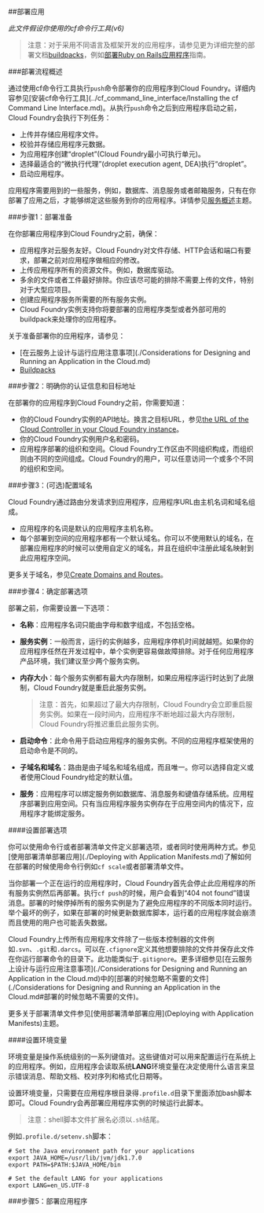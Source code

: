 ##部署应用

*此文件假设你使用的cf命令行工具(v6)*

>注意：对于采用不同语言及框架开发的应用程序，请参见更为详细完整的部署文档[buildpacks]()，例如[部署Ruby on Rails应用程序](http://docs.cloudfoundry.org/buildpacks/ruby/gsg-ror.html)指南。

###部署流程概述

通过使用cf命令行工具执行```push```命令部署你的应用程序到Cloud Foundry。详细内容参见[安装cf命令行工具](../cf_command_line_interface/Installing the cf Command Line Interface.md)。从执行```push```命令之后到应用程序启动之前，Cloud Foundry会执行下列任务：

* 上传并存储应用程序文件。
* 校验并存储应用程序元数据。
* 为应用程序创建“droplet”(Cloud Foundry最小可执行单元)。
* 选择最适合的“微执行代理”(droplet execution agent, DEA)执行“droplet”。
* 启动应用程序。

应用程序需要用到的一些服务，例如，数据库、消息服务或者邮箱服务，只有在你部署了应用之后，才能够绑定这些服务到你的应用程序。详情参见[服务概述](http://docs.cloudfoundry.org/devguide/services/)主题。

###步骤1：部署准备

在你部署应用程序到Cloud Foundry之前，确保：

* 应用程序对云服务友好。Cloud Foundry对文件存储、HTTP会话和端口有要求，部署之前对应用程序做相应的修改。
* 上传应用程序所有的资源文件。例如，数据库驱动。
* 多余的文件或者工件最好排除。你应该尽可能的排除不需要上传的文件，特别对于大型应项目。
* 创建应用程序服务所需要的所有服务实例。
* Cloud Foundry实例支持你将要部署的应用程序类型或者外部可用的buildpack来处理你的应用程序。

关于准备部署你的应用程序，请参见：

* [在云服务上设计与运行应用注意事项](./Considerations for Designing and Running an Application in the Cloud.md)
* [Buildpacks]()

###步骤2：明确你的认证信息和目标地址

在部署你的应用程序到Cloud Foundry之前，你需要知道：

* 你的Cloud Foundry实例的API地址。换言之目标URL，参见[the URL of the Cloud Controller in your Cloud Foundry instance](http://docs.cloudfoundry.org/running/cf-api-endpoint.html)。
* 你的Cloud Foundry实例用户名和密码。
* 应用程序部署的组织和空间。Cloud Foundry工作区由不同组织构成，而组织则由不同的空间组成。Cloud Foundry的用户，可以任意访问一个或多个不同的组织和空间。

###步骤3：(可选)配置域名

Cloud Foundry通过路由分发请求到应用程序，应用程序URL由主机名词和域名组成。

* 应用程序的名词是默认的应用程序主机名称。
* 每个部署到空间的应用程序都有一个默认域名。你可以不使用默认的域名，在部署应用程序的时候可以使用自定义的域名，并且在组织中注册此域名映射到此应用程序空间。

更多关于域名，参见[Create Domains and Routes](http://docs.cloudfoundry.org/devguide/deploy-apps/domains-routes.html)。

###步骤4：确定部署选项

部署之前，你需要设置一下选项：

* **名称**：应用程序名词只能由字母和数字组成，不包括空格。
* **服务实例**：一般而言，运行的实例越多，应用程序停机时间就越短。如果你的应用程序任然在开发过程中，单个实例更容易做故障排除。对于任何应用程序产品环境，我们建议至少两个服务实例。
* **内存大小**：每个服务实例都有最大内存限制，如果应用程序运行时达到了此限制，Cloud Foundry就是重启此服务实例。
	>注意：首先，如果超过了最大内存限制，Cloud Foundry会立即重启服务实例。如果在一段时间内，应用程序不断地超过最大内存限制，Cloud Foundry将推迟重启此服务实例。
	
* **启动命令**：此命令用于启动应用程序的服务实例。不同的应用程序框架使用的启动命令是不同的。
* **子域名和域名**：路由是由子域名和域名组成，而且唯一。你可以选择自定义或者使用Cloud Foundry给定的默认值。
* **服务**：应用程序可以绑定服务例如数据库、消息服务和键值存储系统。应用程序部署到应用空间。只有当应用程序服务实例存在于应用空间内的情况下，应用程序才能绑定服务。

####设置部署选项

你可以使用命令行或者部署清单文件定义部署选项，或者同时使用两种方式。参见[使用部署清单部署应用](./Deploying with Application Manifests.md)了解如何在部署的时候使用命令行例如```cf scale```或者部署清单文件。

当你部署一个正在运行的应用程序时，Cloud Foundry首先会停止此应用程序的所有服务实例然后再部署。执行```cf push```的时候，用户会看到“404 not found”错误消息。部署的时候停掉所有的服务实例是为了避免应用程序的不同版本同时运行。举个最坏的例子，如果在部署的时候更新数据库脚本，运行着的应用程序就会崩溃而且使用的用户也可能丢失数据。

Cloud Foundry上传所有应用程序文件除了一些版本控制器的文件例如```.svn```、```.git```和```.darcs```。可以在```.cfignore```定义其他想要排除的文件并保存此文件在你运行部署命令的目录下。此功能类似于```.gitignore```。更多详细参见[在云服务上设计与运行应用注意事项](./Considerations for Designing and Running an Application in the Cloud.md)中的[部署的时候忽略不需要的文件](./Considerations for Designing and Running an Application in the Cloud.md#部署的时候忽略不需要的文件)。

更多关于部署清单文件参见[使用部署清单部署应用](Deploying with Application Manifests)主题。

####设置环境变量

环境变量是操作系统级别的一系列键值对。这些键值对可以用来配置运行在系统上的应用程序。例如，应用程序会读取系统**LANG**环境变量在决定使用什么语言来显示错误消息、帮助文档、校对序列和格式化日期等。

设置环境变量，只需要在应用程序根目录得```.profile.d```目录下里面添加bash脚本即可。Cloud Foundry会再部署应用程序实例的时候运行此脚本。
>注意：shell脚本文件扩展名必须以```.sh```结尾。

例如```.profile.d/setenv.sh```脚本：

```
# Set the Java environment path for your applications
export JAVA_HOME=/usr/lib/jvm/jdk1.7.0
export PATH=$PATH:$JAVA_HOME/bin

# Set the default LANG for your applications
export LANG=en_US.UTF-8
```

###步骤5：部署应用程序

